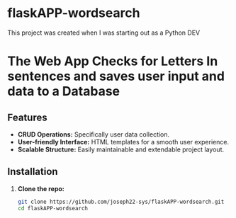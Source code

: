 # flaskAPP-wordsearch
This project was created when I was starting out as a Python DEV

# The Web App Checks for Letters In sentences and saves user input and data to a Database

## Features
- **CRUD Operations:** Specifically user data collection.
- **User-friendly Interface:** HTML templates for a smooth user experience.
- **Scalable Structure:** Easily maintainable and extendable project layout.

## Installation

1. **Clone the repo:**
   ```bash
   git clone https://github.com/joseph22-sys/flaskAPP-wordsearch.git
   cd flaskAPP-wordsearch

